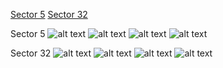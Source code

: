 [Sector 5](#sector5)
[Sector 32](#sector32)

<a name = "sector5"></a>
Sector 5
![alt text](/images/WASP-141_Sector_5/WASP-141_Sector_5_a_TimeSeries.png)
![alt text](/images/WASP-141_Sector_5/WASP-141_Sector_5_b_FoldedLightCurve.png)
![alt text](/images/WASP-141_Sector_5/WASP-141_Sector_5_b_IndividualTransitsWithFit.png)
![alt text](/images/WASP-141_Sector_5/WASP-141_Sector_5_c_TimingResiduals.png)

<a name = "sector32"></a>
Sector 32
![alt text](/images/WASP-141_Sector_32/WASP-141_Sector_32_a_TimeSeries.png)
![alt text](/images/WASP-141_Sector_32/WASP-141_Sector_32_b_FoldedLightCurve.png)
![alt text](/images/WASP-141_Sector_32/WASP-141_Sector_32_b_IndividualTransitsWithFit.png)
![alt text](/images/WASP-141_Sector_32/WASP-141_Sector_32_c_TimingResiduals.png)

